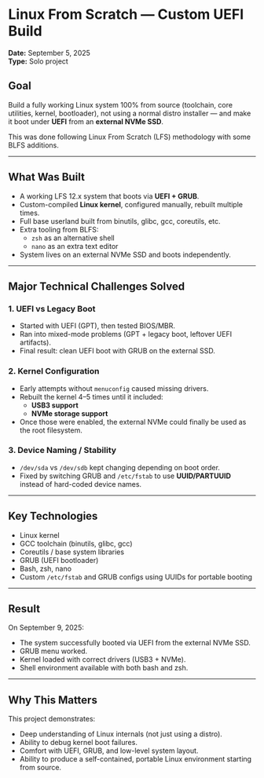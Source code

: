 # Linux From Scratch — Custom UEFI Build
**Date:** September 5, 2025  
**Type:** Solo project

## Goal
Build a fully working Linux system 100% from source (toolchain, core utilities, kernel, bootloader), not using a normal distro installer — and make it boot under **UEFI** from an **external NVMe SSD**.

This was done following Linux From Scratch (LFS) methodology with some BLFS additions.

---

## What Was Built
- A working LFS 12.x system that boots via **UEFI + GRUB**.
- Custom-compiled **Linux kernel**, configured manually, rebuilt multiple times.
- Full base userland built from binutils, glibc, gcc, coreutils, etc.
- Extra tooling from BLFS:
  - `zsh` as an alternative shell
  - `nano` as an extra text editor
- System lives on an external NVMe SSD and boots independently.

---

## Major Technical Challenges Solved
### 1. UEFI vs Legacy Boot
- Started with UEFI (GPT), then tested BIOS/MBR.
- Ran into mixed-mode problems (GPT + legacy boot, leftover UEFI artifacts).
- Final result: clean UEFI boot with GRUB on the external SSD.

### 2. Kernel Configuration
- Early attempts without `menuconfig` caused missing drivers.
- Rebuilt the kernel 4–5 times until it included:
  - **USB3 support**
  - **NVMe storage support**
- Once those were enabled, the external NVMe could finally be used as the root filesystem.

### 3. Device Naming / Stability
- `/dev/sda` vs `/dev/sdb` kept changing depending on boot order.
- Fixed by switching GRUB and `/etc/fstab` to use **UUID/PARTUUID** instead of hard-coded device names.

---

## Key Technologies
- Linux kernel
- GCC toolchain (binutils, glibc, gcc)
- Coreutils / base system libraries
- GRUB (UEFI bootloader)
- Bash, zsh, nano
- Custom `/etc/fstab` and GRUB configs using UUIDs for portable booting

---

## Result
On September 9, 2025:
- The system successfully booted via UEFI from the external NVMe SSD.
- GRUB menu worked.
- Kernel loaded with correct drivers (USB3 + NVMe).
- Shell environment available with both bash and zsh.

---

## Why This Matters
This project demonstrates:
- Deep understanding of Linux internals (not just using a distro).
- Ability to debug kernel boot failures.
- Comfort with UEFI, GRUB, and low-level system layout.
- Ability to produce a self-contained, portable Linux environment starting from source.
